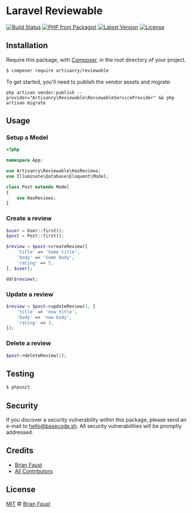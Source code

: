 # Laravel Reviewable

[![Build Status](https://img.shields.io/travis/artisanry/Reviewable/master.svg?style=flat-square)](https://travis-ci.org/artisanry/Reviewable)
[![PHP from Packagist](https://img.shields.io/packagist/php-v/artisanry/reviewable.svg?style=flat-square)]()
[![Latest Version](https://img.shields.io/github/release/artisanry/Reviewable.svg?style=flat-square)](https://github.com/artisanry/Reviewable/releases)
[![License](https://img.shields.io/packagist/l/artisanry/Reviewable.svg?style=flat-square)](https://packagist.org/packages/artisanry/Reviewable)

## Installation

Require this package, with [Composer](https://getcomposer.org/), in the root directory of your project.

``` bash
$ composer require artisanry/reviewable
```

To get started, you'll need to publish the vendor assets and migrate:

```
php artisan vendor:publish --provider="Artisanry\Reviewable\ReviewableServiceProvider" && php artisan migrate
```

## Usage

### Setup a Model
``` php
<?php

namespace App;

use Artisanry\Reviewable\HasReviews;
use Illuminate\Database\Eloquent\Model;

class Post extends Model
{
    use HasReviews;
}
```

### Create a review
``` php
$user = User::first();
$post = Post::first();

$review = $post->createReview([
    'title' => 'Some title',
    'body' => 'Some body',
    'rating' => 5,
], $user);

dd($review);
```

### Update a review
``` php
$review = $post->updateReview(1, [
    'title' => 'new title',
    'body' => 'new body',
    'rating' => 3,
]);
```

### Delete a review
``` php
$post->deleteReview(1);
```

## Testing

``` bash
$ phpunit
```

## Security

If you discover a security vulnerability within this package, please send an e-mail to hello@basecode.sh. All security vulnerabilities will be promptly addressed.

## Credits

- [Brian Faust](https://github.com/faustbrian)
- [All Contributors](../../contributors)

## License

[MIT](LICENSE) © [Brian Faust](https://basecode.sh)

